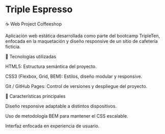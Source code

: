 # Triple Espresso
☕ Web Project Coffeeshop

Aplicación web estática desarrollada como parte del bootcamp TripleTen, enfocada en la maquetación y diseño responsive de un sitio de cafetería ficticia.

🚀 Tecnologías utilizadas

HTML5: Estructura semántica del proyecto.

CSS3 (Flexbox, Grid, BEM): Estilos, diseño modular y responsive.

Git / GitHub Pages: Control de versiones y despliegue del proyecto.

📌 Características principales

Diseño responsive adaptable a distintos dispositivos.

Uso de metodología BEM para mantener el CSS escalable.

Interfaz enfocada en experiencia de usuario.
